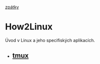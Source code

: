 [zpátky](../README.md)

# How2Linux

Úvod v Linux a jeho specifiských aplikacích.

- ## [tmux](tmux.md)
